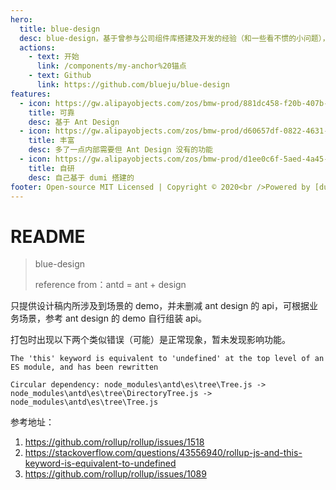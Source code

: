 ```yaml
---
hero:
  title: blue-design
  desc: blue-design，基于曾参与公司组件库搭建及开发的经验（和一些看不惯的小问题），自己搞的一套基础组件库。<br/>（⚠⚠⚠ 本仓库不会经常更新）
  actions:
    - text: 开始
      link: /components/my-anchor%20锚点
    - text: Github
      link: https://github.com/blueju/blue-design
features:
  - icon: https://gw.alipayobjects.com/zos/bmw-prod/881dc458-f20b-407b-947a-95104b5ec82b/k79dm8ih_w144_h144.png
    title: 可靠
    desc: 基于 Ant Design
  - icon: https://gw.alipayobjects.com/zos/bmw-prod/d60657df-0822-4631-9d7c-e7a869c2f21c/k79dmz3q_w126_h126.png
    title: 丰富
    desc: 多了一点内部需要但 Ant Design 没有的功能
  - icon: https://gw.alipayobjects.com/zos/bmw-prod/d1ee0c6f-5aed-4a45-a507-339a4bfe076c/k7bjsocq_w144_h144.png
    title: 自研
    desc: 自己基于 dumi 搭建的
footer: Open-source MIT Licensed | Copyright © 2020<br />Powered by [dumi](https://d.umijs.org)
---
```


# README

> blue-design
>
> reference from：antd = ant + design

只提供设计稿内所涉及到场景的 demo，并未删减 ant design 的 api，可根据业务场景，参考 ant design 的 demo 自行组装 api。

打包时出现以下两个类似错误（可能）是正常现象，暂未发现影响功能。

```
The 'this' keyword is equivalent to 'undefined' at the top level of an ES module, and has been rewritten
```

```
Circular dependency: node_modules\antd\es\tree\Tree.js -> node_modules\antd\es\tree\DirectoryTree.js -> node_modules\antd\es\tree\Tree.js
```

参考地址：

1. https://github.com/rollup/rollup/issues/1518
2. https://stackoverflow.com/questions/43556940/rollup-js-and-this-keyword-is-equivalent-to-undefined
3. https://github.com/rollup/rollup/issues/1089
